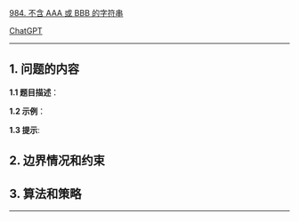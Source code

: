 [984. 不含 AAA 或 BBB 的字符串](https://leetcode.cn/problems/string-without-aaa-or-bbb)

[ChatGPT](chat.openai.com)

---

## 1. 问题的内容
**1.1 题目描述**：

**1.2 示例**：

**1.3 提示**:

## 2. 边界情况和约束


## 3. 算法和策略

---

